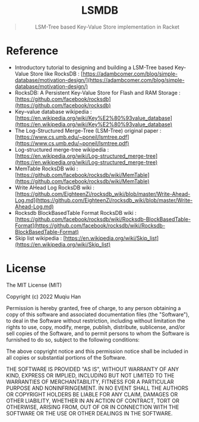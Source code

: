 <div align="center">

# LSMDB

> LSM-Tree based Key-Value Store implementation in Racket

</div>

# Reference
- Introductory tutorial to designing and building a LSM-Tree based Key-Value Store like RocksDB : [https://adambcomer.com/blog/simple-database/motivation-design/](https://adambcomer.com/blog/simple-database/motivation-design/)
- RocksDB: A Persistent Key-Value Store for Flash and RAM Storage : [https://github.com/facebook/rocksdb](https://github.com/facebook/rocksdb)
- Key–value database wikipedia : [https://en.wikipedia.org/wiki/Key%E2%80%93value_database](https://en.wikipedia.org/wiki/Key%E2%80%93value_database)
- The Log-Structured Merge-Tree (LSM-Tree) original paper : [https://www.cs.umb.edu/~poneil/lsmtree.pdf](https://www.cs.umb.edu/~poneil/lsmtree.pdf)
- Log-structured merge-tree wikipedia : [https://en.wikipedia.org/wiki/Log-structured_merge-tree](https://en.wikipedia.org/wiki/Log-structured_merge-tree)
- MemTable RocksDB wiki : [https://github.com/facebook/rocksdb/wiki/MemTable](https://github.com/facebook/rocksdb/wiki/MemTable)
- Write AHead Log RocksDB wiki : [https://github.com/EighteenZi/rocksdb_wiki/blob/master/Write-Ahead-Log.md](https://github.com/EighteenZi/rocksdb_wiki/blob/master/Write-Ahead-Log.md)
- Rocksdb BlockBasedTable Format RocksDB wiki : [https://github.com/facebook/rocksdb/wiki/Rocksdb-BlockBasedTable-Format](https://github.com/facebook/rocksdb/wiki/Rocksdb-BlockBasedTable-Format)
- Skip list wikipedia : [https://en.wikipedia.org/wiki/Skip_list](https://en.wikipedia.org/wiki/Skip_list)

# License
The MIT License (MIT)

Copyright (c) 2022 Muqiu Han

Permission is hereby granted, free of charge, to any person obtaining a copy
of this software and associated documentation files (the "Software"), to deal
in the Software without restriction, including without limitation the rights
to use, copy, modify, merge, publish, distribute, sublicense, and/or sell
copies of the Software, and to permit persons to whom the Software is
furnished to do so, subject to the following conditions:

The above copyright notice and this permission notice shall be included in all
copies or substantial portions of the Software.

THE SOFTWARE IS PROVIDED "AS IS", WITHOUT WARRANTY OF ANY KIND, EXPRESS OR
IMPLIED, INCLUDING BUT NOT LIMITED TO THE WARRANTIES OF MERCHANTABILITY,
FITNESS FOR A PARTICULAR PURPOSE AND NONINFRINGEMENT. IN NO EVENT SHALL THE
AUTHORS OR COPYRIGHT HOLDERS BE LIABLE FOR ANY CLAIM, DAMAGES OR OTHER
LIABILITY, WHETHER IN AN ACTION OF CONTRACT, TORT OR OTHERWISE, ARISING FROM,
OUT OF OR IN CONNECTION WITH THE SOFTWARE OR THE USE OR OTHER DEALINGS IN THE
SOFTWARE.